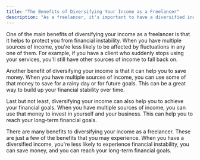 ```yaml
---
title: "The Benefits of Diversifying Your Income as a Freelancer"
description: "As a freelancer, it's important to have a diversified income in order to have a stable financial situation. There are many benefits to diversifying your income as a freelancer, and in this blog post, we'll explore some of those benefits."
---
```


One of the main benefits of diversifying your income as a freelancer is that it helps to protect you from financial instability. When you have multiple sources of income, you're less likely to be affected by fluctuations in any one of them. For example, if you have a client who suddenly stops using your services, you'll still have other sources of income to fall back on.

Another benefit of diversifying your income is that it can help you to save money. When you have multiple sources of income, you can use some of that money to save for a rainy day or for future goals. This can be a great way to build up your financial stability over time.

Last but not least, diversifying your income can also help you to achieve your financial goals. When you have multiple sources of income, you can use that money to invest in yourself and your business. This can help you to reach your long-term financial goals.

There are many benefits to diversifying your income as a freelancer. These are just a few of the benefits that you may experience. When you have a diversified income, you're less likely to experience financial instability, you can save money, and you can reach your long-term financial goals.
